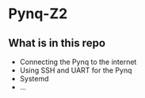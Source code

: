 # Pynq-Z2

## What is in this repo

- Connecting the Pynq to the internet
- Using SSH and UART for the Pynq
- Systemd
- ...
